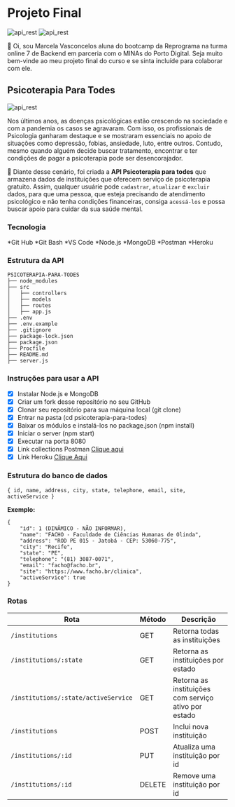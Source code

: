 # Projeto Final

![api_rest](https://br.digitalhouse.com/wp-content/uploads/2018/05/reprograma-fundos-claros-360x99.png) ![api_rest](https://images.even3.com.br/3zfJQIzmiSPFNxYNTh3BgYObYIE=/fit-in/250x250/smart/even3.blob.core.windows.net/logos/ngpd_minas_marca_A1_v2.19ccb37b296449b9bc05.png)

:wave: Oi, sou Marcela Vasconcelos aluna do bootcamp da Reprograma na turma online 7 de Backend em parceria com o MINAs do Porto Digital. Seja muito bem-vinde ao meu projeto final do curso e se sinta incluíde para colaborar com ele.

## Psicoterapia Para Todes

![api_rest](https://img.olx.com.br/thumbs256x256/46/460907089924160.jpg)

Nos últimos anos, as doenças psicológicas estão crescendo na sociedade e com a pandemia os casos se agravaram. Com isso, os profissionais de Psicologia ganharam destaque e se mostraram essenciais no apoio de situações como depressão, fobias, ansiedade, luto, entre outros. Contudo, mesmo quando alguém decide buscar tratamento, encontrar e ter condições de pagar a psicoterapia pode ser desencorajador. 

:purple_heart: Diante desse cenário, foi criada a **API Psicoterapia para todes** que armazena dados de instituições que oferecem serviço de psicoterapia gratuito. Assim, qualquer usuárie pode ```cadastrar```, ```atualizar``` e ```excluir``` dados, para que uma pessoa, que esteja precisando de atendimento psicológico e não tenha condições financeiras, consiga ```acessá-los``` e possa buscar apoio para cuidar da sua saúde mental.

### Tecnologia

*Git Hub
*Git Bash
*VS Code
*Node.js
*MongoDB
*Postman
*Heroku

### Estrutura da API

```
PSICOTERAPIA-PARA-TODES
├── node_modules
├── src
│   ├── controllers
│   ├── models
│   ├── routes
│   ├── app.js
├── .env
├── .env.example
├── .gitignore
├── package-lock.json
├── package.json
├── Procfile
├── README.md
├── server.js
```

### Instruções para usar a API

- [x] Instalar Node.js e MongoDB
- [x] Criar um fork desse repositório no seu GitHub
- [x] Clonar seu repositório para sua máquina local (git clone)
- [x] Entrar na pasta (cd psicoterapia-para-todes)  
- [x] Baixar os módulos e instalá-los no package.json (npm install)
- [x] Iniciar o server (npm start)
- [x] Executar na porta 8080
- [x] Link collections Postman [Clique aqui](https://www.getpostman.com/collections/a572251c916b492ea11b)
- [x] Link Heroku [Clique Aqui](https://psicoterapia-para-todes.herokuapp.com/)

### Estrutura do banco de dados

```
{ id, name, address, city, state, telephone, email, site, activeService }
```

**Exemplo:**
```
{
    "id": 1 (DINÂMICO - NÃO INFORMAR),
    "name": "FACHO - Faculdade de Ciências Humanas de Olinda",
    "address": "ROD PE 015 - Jatobá - CEP: 53060-775",
    "city": "Recife",
    "state": "PE",
    "telephone": "(81) 3087-0071",
    "email": "facho@facho.br",
    "site": "https://www.facho.br/clinica",
    "activeService": true
}
```

### Rotas

|                  Rota                  | Método  |                        Descrição                         |
| -------------------------------------- | ------- | -------------------------------------------------------- |
| `/institutions`                        | GET     | Retorna todas as instituições                            |
| `/institutions/:state `                | GET     | Retorna as instituições por estado                       |
| `/institutions/:state/activeService `  | GET     | Retorna as instituições com serviço ativo por estado     |
| `/institutions`                        | POST    | Inclui nova instituição                                  |
| `/institutions/:id`                    | PUT     | Atualiza uma instituição por id                          |
| `/institutions/:id`                    | DELETE  | Remove uma instituição por id                            |
